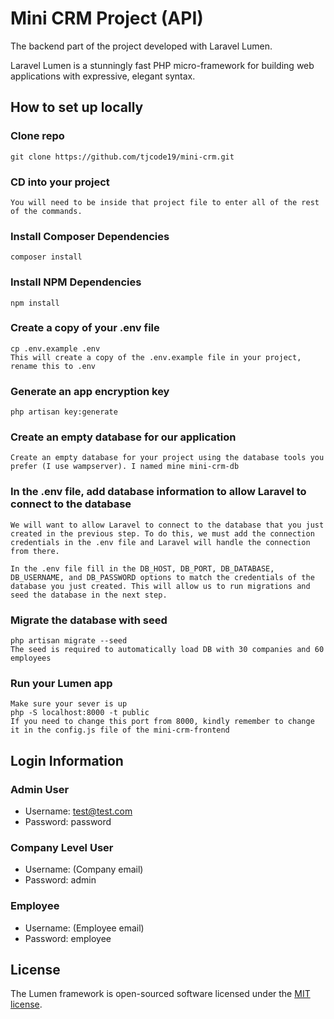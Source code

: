 # Mini CRM Project (API)

The backend part of the project developed with Laravel Lumen.

Laravel Lumen is a stunningly fast PHP micro-framework for building web applications with expressive, elegant syntax.

## How to set up locally


### Clone repo 
```
git clone https://github.com/tjcode19/mini-crm.git
```

### CD into your project
```
You will need to be inside that project file to enter all of the rest of the commands.
```

### Install Composer Dependencies
```
composer install
```

### Install NPM Dependencies
```
npm install
```

### Create a copy of your .env file

```
cp .env.example .env
This will create a copy of the .env.example file in your project, rename this to .env
```

### Generate an app encryption key

```
php artisan key:generate
```

### Create an empty database for our application
```
Create an empty database for your project using the database tools you prefer (I use wampserver). I named mine mini-crm-db
```
### In the .env file, add database information to allow Laravel to connect to the database
```
We will want to allow Laravel to connect to the database that you just created in the previous step. To do this, we must add the connection credentials in the .env file and Laravel will handle the connection from there.

In the .env file fill in the DB_HOST, DB_PORT, DB_DATABASE, DB_USERNAME, and DB_PASSWORD options to match the credentials of the database you just created. This will allow us to run migrations and seed the database in the next step.
```

### Migrate the database with seed
```
php artisan migrate --seed
The seed is required to automatically load DB with 30 companies and 60 employees
```

### Run your Lumen app 
```
Make sure your sever is up
php -S localhost:8000 -t public
If you need to change this port from 8000, kindly remember to change it in the config.js file of the mini-crm-frontend
```

## Login Information

### Admin User
* Username: test@test.com
* Password: password

### Company Level User
* Username: (Company email)
* Password: admin

### Employee
* Username: (Employee email)
* Password: employee


## License
The Lumen framework is open-sourced software licensed under the [MIT license](https://opensource.org/licenses/MIT).
